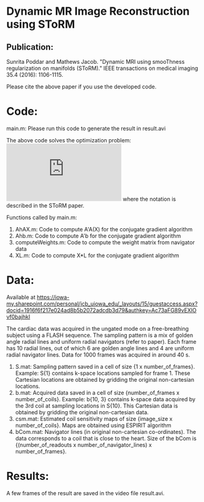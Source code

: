 
# Dynamic MR Image Reconstruction using SToRM 

## Publication:

Sunrita Poddar and Mathews Jacob. "Dynamic MRI using smooThness regularization on manifolds (SToRM)." IEEE transactions on medical imaging 35.4 (2016): 1106-1115. 

Please cite the above paper if you use the developed code.

# Code:

main.m: Please run this code to generate the result in result.avi

The above code solves the optimization problem:
![](https://latex.codecogs.com/gif.latex?%5Cmin_%7B%5Cmathbf%20X%7D%20%5C%7C%5Cmathbf%20A%20%5Cmathbf%20X-%20%5Cmathbf%20b%5C%7C%5E2%20&plus;%20%5Clambda%20Tr%28%5Cmathbf%20X%20%5Cmathbf%20L%20%5Cmathbf%20X%27%29)
where the notation is described in the SToRM paper.

Functions called by main.m:
1. AhAX.m: Code to compute A'A(X) for the conjugate gradient algorithm
2. Ahb.m:  Code to compute A'b for the conjugate gradient algorithm
3. computeWeights.m: Code to compute the weight matrix from navigator data
4. XL.m: Code to compute X*L for the conjugate gradient algorithm

# Data: 

Available at https://iowa-my.sharepoint.com/personal/jcb_uiowa_edu/_layouts/15/guestaccess.aspx?docid=1916f6f217e024ad8b5b2072adcdb3d79&authkey=Ac73aFG89vEXlOvf0bajhkI 

The cardiac data was acquired in the ungated mode on a free-breathing subject using a FLASH sequence. The sampling pattern is a mix of golden angle radial lines and uniform radial navigators (refer to paper). Each frame has 10 radial lines, out of which 6 are golden angle lines and 4 are uniform radial navigator lines. Data for 1000 frames was acquired in around 40 s.

1. S.mat: Sampling pattern saved in a cell of size {1 x number_of_frames}. Example: S{1} contains k-space locations sampled for frame 1. These Cartesian locations are obtained by gridding the original non-cartesian locations. 
2. b.mat: Acquired data saved in a cell of size {number_of_frames x number_of_coils}. Example: b{10, 3} contains k-space data acquired by the 3rd coil at sampling locations in S{10}. This Cartesian data is obtained by gridding the original non-cartesian data.
3. csm.mat: Estimated coil sensitivity maps of size {image_size x number_of_coils}. Maps are obtained using ESPIRIT algorithm
4. bCom.mat: Navigator lines (in original non-cartesian co-ordinates). The data corresponds to a coil that is close to the heart. Size of the bCom is {(number_of_readouts x number_of_navigator_lines) x number_of_frames}. 

# Results:

A few frames of the result are saved in the video file result.avi.
